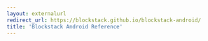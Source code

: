 ```yaml
---
layout: externalurl
redirect_url: https://blockstack.github.io/blockstack-android/
title: 'Blockstack Android Reference'
---
```

